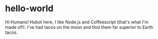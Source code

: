 # hello-world
Hi Humans!
Hubot here, I like Node.js and Coffeescript (that's what I'm made of!).
I've had tacos on the moon and find them far superior to Earth tacos. 
